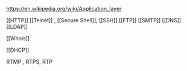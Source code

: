 https://en.wikipedia.org/wiki/Application_layer


[[HTTP]]
[[Telnet]] , [[Secure Shell]], [[SSH]]
[[FTP]]
[[SMTP]]
[[DNS]]
[[LDAP]]

[[Whois]]

[[DHCP]]

RTMP , RTPS, RTP
